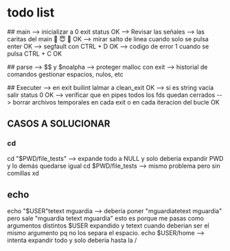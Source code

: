 # todo list


## main
--> inicializar a 0 exit status OK
--> Revisar las señales
--> las caritas del main 🤬 😇 🖕 OK
--> mirar salto de linea cuando solo se pulsa enter OK
--> segfault con CTRL + D OK
--> codigo de error 1 cuando se pulsa CTRL + C OK


## parse
--> $$ y $noalpha
--> proteger malloc con exit
--> historial de comandos gestionar espacios, nulos, etc

## Executer
--> en exit builint lalmar a clean_exit OK
--> si es string vacia salir status 0 OK
--> verificar que en pipes todos los fds quedan cerrados
--> borrar archivos temporales en cada exit o en cada iteracion del bucle OK

## CASOS A SOLUCIONAR
### cd
cd "$PWD/file_tests" --> expande todo a NULL y solo deberia expandir PWD y lo demás quedarse igual
cd $PWD/file_tests   --> mismo problema pero sin comillas xd
## echo
echo  "$USER"tetext mguardia --> deberia poner "mguardiatetext mguardia" pero sale "mguardia tetext mguardia" esto es porque me pasas como argumentos distintos $USER expandido y tetext cuando deberian ser el mismo argumento pq no los separa el espacio.
echo $USER/home --> intenta expandir todo y solo deberia hasta la /